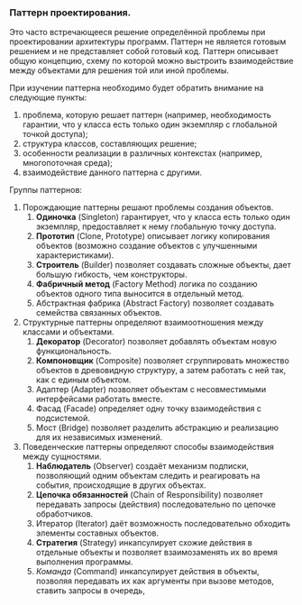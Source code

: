 ### Паттерн проектирования.

Это часто встречающееся решение определённой проблемы при проектировании архитектуры программ.
Паттерн не является готовым решением и не представляет собой готовый код.
Паттерн описывает общую концепцию, схему по которой можно выстроить взаимодействие между объектами для решения той или иной проблемы.

При изучении паттерна необходимо будет обратить внимание на следующие пункты:
1. проблема, которую решает паттерн (например, необходимость гарантии, что у класса есть только один экземпляр с глобальной точкой доступа);
2. структура классов, составляющих решение;
3. особенности реализации в различных контекстах (например, многопоточная среда);
4. взаимодействие данного паттерна с другими.

Группы паттернов:
1. Порождающие паттерны решают проблемы создания объектов.
    1. **Одиночка** (Singleton) гарантирует, что у класса есть только один экземпляр, предоставляет к нему глобальную точку доступа.
    2. **Прототип** (Clone, Prototype) описывает логику копирования объектов (возможно создание объектов с улучшенными характеристиками).
    3. **Строитель** (Builder) позволяет создавать сложные объекты, дает большую гибкость, чем конструкторы.
    4. **Фабричный метод** (Factory Method) логика по созданию объектов одного типа выносится в отдельный метод.
    5. Абстрактная фабрика (Abstract Factory) позволяет создавать семейства связанных объектов.
2. Структурные паттерны определяют взаимоотношения между классами и объектами.
    1. **Декоратор** (Decorator) позволяет добавлять объектам новую функциональность.
    2. **Компоновщик** (Composite) позволяет сгруппировать множество объектов в древовидную структуру, а затем работать с ней так, как с единым объектом.
    3. Адаптер (Adapter) позволяет объектам с несовместимыми интерфейсами работать вместе.
    4. Фасад (Facade) определяет одну точку взаимодействия с подсистемой.
    5. Мост (Bridge) позволяет разделить абстракцию и реализацию для их независимых изменений. 
3. Поведенческие паттерны определяют способы взаимодействия между сущностями.
    1. **Наблюдатель** (Observer) создаёт механизм подписки, позволяющий одним объектам следить и реагировать на события, происходящие в других объектах.
    2. **Цепочка обязанностей** (Chain of Responsibility) позволяет передавать запросы (действия) последовательно по цепочке обработчиков.
    3. Итератор (Iterator) даёт возможность последовательно обходить элементы составных объектов.
    4. **Стратегия** (Strategy) инкапсулирует схожие действия в отдельные объекты и позволяет взаимозаменять их во время выполнения программы.
    5. _Команда_ (Command) инкапсулирует действия в объекты, позволяя передавать их как аргументы при вызове методов, ставить запросы в очередь,
